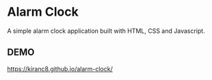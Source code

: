 # Alarm Clock

A simple alarm clock application built with HTML, CSS and Javascript.

## DEMO

https://kiranc8.github.io/alarm-clock/
